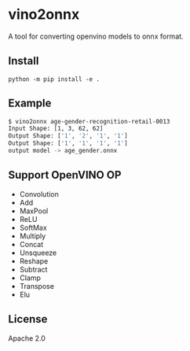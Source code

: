 # vino2onnx
A tool for converting openvino models to onnx format.

## Install

```
python -m pip install -e .
```

## Example

```bash
$ vino2onnx age-gender-recognition-retail-0013
Input Shape: [1, 3, 62, 62]
Output Shape: ['1', '2', '1', '1']
Output Shape: ['1', '1', '1', '1']
output model -> age_gender.onnx
```

## Support OpenVINO OP

* Convolution
* Add
* MaxPool
* ReLU
* SoftMax
* Multiply
* Concat
* Unsqueeze
* Reshape
* Subtract
* Clamp
* Transpose
* Elu

## License
Apache 2.0
